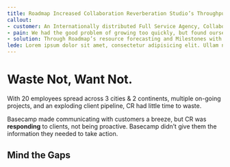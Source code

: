 ```yaml
---
title: Roadmap Increased Collaboration Reverberation Studio’s Throughput
callout:
- customer: An Internationally distributed Full Service Agency, Collaboration Reverberation (CR) specializes in brand story telling, graphic design, and web development.
- pain: We had the good problem of growing too quickly, but found ourselves struggling to manage complex projects in Basecamp’s limited interface.
- solution: Through Roadmap’s resource forecasting and Milestones with dependency tracking, we increased our productivity by 26%, and reduced missed deadlines by 60%.
lede: Lorem ipsum dolor sit amet, consectetur adipisicing elit. Ullam nesciunt vitae minima vel est? Error dignissimos, excepturi magnam aspernatur rem pariatur recusandae inventore ut tenetur doloribus qui fugiat quaerat, eveniet.
---
```


# Waste Not, Want Not.

With 20 employees spread across 3 cities & 2 continents, multiple on-going projects, and an exploding client pipeline, CR had little time to waste.

Basecamp made communicating with customers a breeze, but CR was **responding** to clients, not being proactive. Basecamp didn’t give them the information they needed to take action.

## Mind the Gaps

